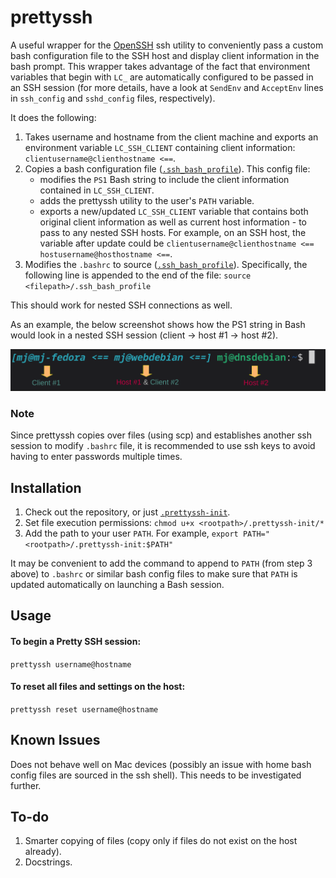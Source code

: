 # prettyssh

A useful wrapper for the [OpenSSH](https://github.com/openssh/openssh-portable) ssh utility to conveniently pass a custom bash configuration file to the SSH host and display client information in the bash prompt. This wrapper takes advantage of the fact that environment variables that begin with `LC_` are automatically configured to be passed in an SSH session (for more details, have a look at `SendEnv` and `AcceptEnv` lines in `ssh_config` and `sshd_config` files, respectively).

It does the following:
1. Takes username and hostname from the client machine and exports an environment variable `LC_SSH_CLIENT` containing client information: `clientusername@clienthostname <==`.
2. Copies a bash configuration file ([`.ssh_bash_profile`](./.prettyssh-init/.ssh_bash_profile)). This config file:
    * modifies the `PS1` Bash string to include the client information contained in `LC_SSH_CLIENT`.
    * adds the prettyssh utility to the user's `PATH` variable.
    * exports a new/updated `LC_SSH_CLIENT` variable that contains both original client information as well as current host information - to pass to any nested SSH hosts. For example, on an SSH host, the variable after update could be `clientusername@clienthostname <== hostusername@hosthostname <==`.
3. Modifies the `.bashrc` to source ([`.ssh_bash_profile`](./.prettyssh-init/.ssh_bash_profile)). Specifically, the following line is appended to the end of the file:  `source <filepath>/.ssh_bash_profile`

This should work for nested SSH connections as well. 

As an example, the below screenshot shows how the PS1 string in Bash would look in a nested SSH session (client -> host #1 -> host #2).

![Bash prompt with prettyssh](./images/prettyssh.png "prettyssh")

### Note
Since prettyssh copies over files (using scp) and establishes another ssh session to modify `.bashrc` file, it is recommended to use ssh keys to avoid having to enter passwords multiple times.

## Installation
1. Check out the repository, or just [`.prettyssh-init`](./.prettyssh-init).
2. Set file execution permissions: `chmod u+x <rootpath>/.prettyssh-init/*`
3. Add the path to your user `PATH`. For example, `export PATH="<rootpath>/.prettyssh-init:$PATH"`

It may be convenient to add the command to append to `PATH` (from step 3 above) to `.bashrc` or similar bash config files to make sure that `PATH` is updated automatically on launching a Bash session.

## Usage

#### To begin a Pretty SSH session:
```prettyssh username@hostname```

#### To reset all files and settings on the host:
```prettyssh reset username@hostname```

## Known Issues
Does not behave well on Mac devices (possibly an issue with home bash config files are sourced in the ssh shell). This needs to be investigated further.

## To-do
1. Smarter copying of files (copy only if files do not exist on the host already).
2. Docstrings.
